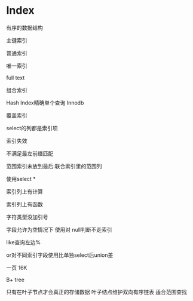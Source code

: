 # Index

有序的数据结构

主键索引

普通索引

唯一索引

full text

组合索引



Hash Index精确单个查询 Innodb



覆盖索引

select的列都是索引项

索引失效

不满足最左前缀匹配

范围索引未放到最后:联合索引里的范围列

使用select *

索引列上有计算

索引列上有函数

字符类型没加引号

字段允许为空情况下 使用对 null判断不走索引

like查询左边%

or对不同索引字段使用比单独select后union差



一页 16K

B+ tree

只有在叶子节点才会真正的存储数据 叶子结点维护双向有序链表 适合范围查找







